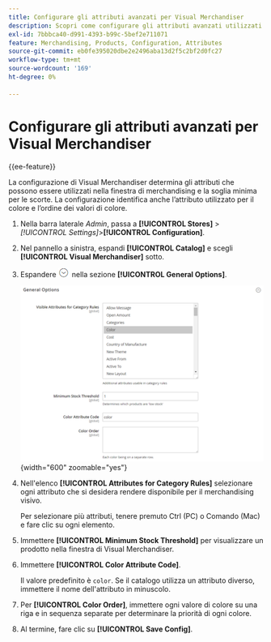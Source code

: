 ```yaml
---
title: Configurare gli attributi avanzati per Visual Merchandiser
description: Scopri come configurare gli attributi avanzati utilizzati da Visual Merchandiser.
exl-id: 7bbbca40-d991-4393-b99c-5bef2e711071
feature: Merchandising, Products, Configuration, Attributes
source-git-commit: eb0fe395020dbe2e2496aba13d2f5c2bf2d0fc27
workflow-type: tm+mt
source-wordcount: '169'
ht-degree: 0%

---
```


# Configurare gli attributi avanzati per Visual Merchandiser

{{ee-feature}}

La configurazione di Visual Merchandiser determina gli attributi che possono essere utilizzati nella finestra di merchandising e la soglia minima per le scorte. La configurazione identifica anche l’attributo utilizzato per il colore e l’ordine dei valori di colore.

1. Nella barra laterale _Admin_, passa a **[!UICONTROL Stores]** > _[!UICONTROL Settings]_>**[!UICONTROL Configuration]**.

1. Nel pannello a sinistra, espandi **[!UICONTROL Catalog]** e scegli **[!UICONTROL Visual Merchandiser]** sotto.

1. Espandere ![Il selettore di espansione](../assets/icon-display-expand.png) nella sezione **[!UICONTROL General Options]**.

   ![Configurazione catalogo - merchandiser visivo](../configuration-reference/catalog/assets/catalog-visual-merchandiser-general-options.png){width="600" zoomable="yes"}

1. Nell&#39;elenco **[!UICONTROL Attributes for Category Rules]** selezionare ogni attributo che si desidera rendere disponibile per il merchandising visivo.

   Per selezionare più attributi, tenere premuto Ctrl (PC) o Comando (Mac) e fare clic su ogni elemento.

1. Immettere **[!UICONTROL Minimum Stock Threshold]** per visualizzare un prodotto nella finestra di Visual Merchandiser.

1. Immettere **[!UICONTROL Color Attribute Code]**.

   Il valore predefinito è `color`. Se il catalogo utilizza un attributo diverso, immettere il nome dell&#39;attributo in minuscolo.

1. Per **[!UICONTROL Color Order]**, immettere ogni valore di colore su una riga e in sequenza separate per determinare la priorità di ogni colore.

1. Al termine, fare clic su **[!UICONTROL Save Config]**.
